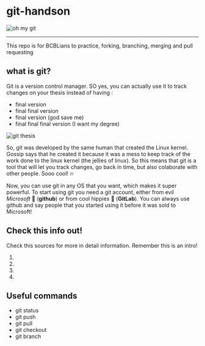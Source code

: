 # git-handson

![oh my git](https://github.com/marco7877/git-handson/blob/scratch/images/githubing.jpg)

---

This repo is for BCBLians to practice, forking, branching, merging and pull requesting

## what is git?

Git is a version control manager. SO yes, you can actually use it to track changes on your thesis instead of having :

* final version
* final final version
* final version (god save me)
* final final final version (I want my degree)

![git thesis](https://github.com/marco7877/git-handson/blob/scratch/images/thesisgit.jpg)

So, git was developed by the same human that created the Linux kernel. Gossip says that he created it
because it was a mess to keep track of the work done to the linux kernel (the jellies of linux). So this means that git 
is a tool that will let you track changes, go back in time, but also colaborate with other people. Sooo cool! :fire:

Now, you can use git in any OS that you want, which makes it super powerful. To start using git you need a git account, either from evil *Microsoft* :imp: (**github**) or from cool hippies :angel:  (**GitLab**). You can always use github and say people that you started using it before it was sold to Microsoft!



## Check this info out!

Check this sources for more in detail information. Remember this is an intro!

1. [official documentation]: https://git-scm.com/docs/gittutorial
2. [Geek for geeks]: https://www.geeksforgeeks.org/git-tutorial/
3. [Geek for geeks]: https://www.geeksforgeeks.org/what-is-git/
4. [Oh shit, git]: https://ohshitgit.com/

## Useful commands
* git status
* git push 
* git pull
* git checkout
* git branch
